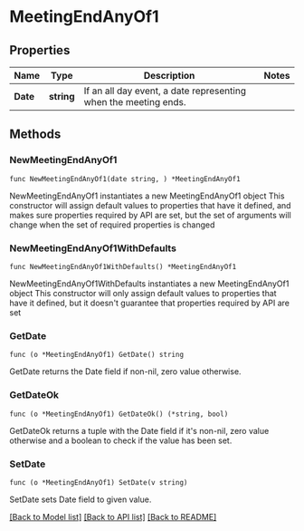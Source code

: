 # MeetingEndAnyOf1

## Properties

Name | Type | Description | Notes
------------ | ------------- | ------------- | -------------
**Date** | **string** | If an all day event, a date representing when the meeting ends. | 

## Methods

### NewMeetingEndAnyOf1

`func NewMeetingEndAnyOf1(date string, ) *MeetingEndAnyOf1`

NewMeetingEndAnyOf1 instantiates a new MeetingEndAnyOf1 object
This constructor will assign default values to properties that have it defined,
and makes sure properties required by API are set, but the set of arguments
will change when the set of required properties is changed

### NewMeetingEndAnyOf1WithDefaults

`func NewMeetingEndAnyOf1WithDefaults() *MeetingEndAnyOf1`

NewMeetingEndAnyOf1WithDefaults instantiates a new MeetingEndAnyOf1 object
This constructor will only assign default values to properties that have it defined,
but it doesn't guarantee that properties required by API are set

### GetDate

`func (o *MeetingEndAnyOf1) GetDate() string`

GetDate returns the Date field if non-nil, zero value otherwise.

### GetDateOk

`func (o *MeetingEndAnyOf1) GetDateOk() (*string, bool)`

GetDateOk returns a tuple with the Date field if it's non-nil, zero value otherwise
and a boolean to check if the value has been set.

### SetDate

`func (o *MeetingEndAnyOf1) SetDate(v string)`

SetDate sets Date field to given value.



[[Back to Model list]](../README.md#documentation-for-models) [[Back to API list]](../README.md#documentation-for-api-endpoints) [[Back to README]](../README.md)



